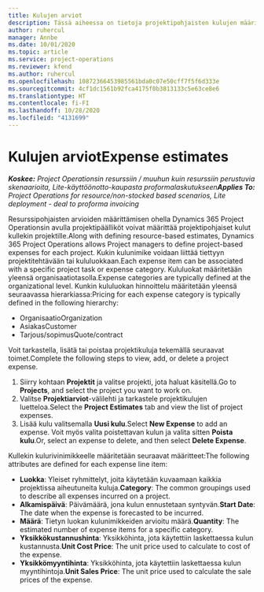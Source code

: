 ```yaml
---
title: Kulujen arviot
description: Tässä aiheessa on tietoja projektipohjaisten kulujen määrittämisestä tai arvioinnista.
author: ruhercul
manager: Annbe
ms.date: 10/01/2020
ms.topic: article
ms.service: project-operations
ms.reviewer: kfend
ms.author: ruhercul
ms.openlocfilehash: 10872366453985561bda0c07e50cff7f5f6d333e
ms.sourcegitcommit: 4cf1dc1561b92fca4175f0b3813133c5e63ce8e6
ms.translationtype: HT
ms.contentlocale: fi-FI
ms.lasthandoff: 10/28/2020
ms.locfileid: "4131699"
---
```

# <a name="expense-estimates"></a><span data-ttu-id="4e2e1-103">Kulujen arviot</span><span class="sxs-lookup"><span data-stu-id="4e2e1-103">Expense estimates</span></span>
<span data-ttu-id="4e2e1-104">_**Koskee:** Project Operationsin resurssiin / muuhun kuin resurssiin perustuvia skenaarioita, Lite-käyttöönotto-kaupasta proformalaskutukseen_</span><span class="sxs-lookup"><span data-stu-id="4e2e1-104">_**Applies To:** Project Operations for resource/non-stocked based scenarios, Lite deployment - deal to proforma invoicing_</span></span>

<span data-ttu-id="4e2e1-105">Resurssipohjaisten arvioiden määrittämisen ohella Dynamics 365 Project Operationsin avulla projektipäälliköt voivat määrittää projektipohjaiset kulut kullekin projektille.</span><span class="sxs-lookup"><span data-stu-id="4e2e1-105">Along with defining resource-based estimates, Dynamics 365 Project Operations allows Project managers to define project-based expenses for each project.</span></span> <span data-ttu-id="4e2e1-106">Kukin kulunimike voidaan liittää tiettyyn projektitehtävään tai kululuokkaan.</span><span class="sxs-lookup"><span data-stu-id="4e2e1-106">Each expense item can be associated with a specific project task or expense category.</span></span> <span data-ttu-id="4e2e1-107">Kululuokat määritetään yleensä organisaatiotasolla.</span><span class="sxs-lookup"><span data-stu-id="4e2e1-107">Expense categories are typically defined at the organizational level.</span></span> <span data-ttu-id="4e2e1-108">Kunkin kululuokan hinnoittelu määritetään yleensä seuraavassa hierarkiassa:</span><span class="sxs-lookup"><span data-stu-id="4e2e1-108">Pricing for each expense category is typically defined in the following hierarchy:</span></span>

- <span data-ttu-id="4e2e1-109">Organisaatio</span><span class="sxs-lookup"><span data-stu-id="4e2e1-109">Organization</span></span>
- <span data-ttu-id="4e2e1-110">Asiakas</span><span class="sxs-lookup"><span data-stu-id="4e2e1-110">Customer</span></span>
- <span data-ttu-id="4e2e1-111">Tarjous/sopimus</span><span class="sxs-lookup"><span data-stu-id="4e2e1-111">Quote/contract</span></span>

<span data-ttu-id="4e2e1-112">Voit tarkastella, lisätä tai poistaa projektikuluja tekemällä seuraavat toimet.</span><span class="sxs-lookup"><span data-stu-id="4e2e1-112">Complete the following steps to view, add, or delete a project expense.</span></span>

1. <span data-ttu-id="4e2e1-113">Siirry kohtaan **Projektit** ja valitse projekti, jota haluat käsitellä.</span><span class="sxs-lookup"><span data-stu-id="4e2e1-113">Go to **Projects**, and select the project you want to work on.</span></span>
2. <span data-ttu-id="4e2e1-114">Valitse **Projektiarviot**-välilehti ja tarkastele projektikulujen luetteloa.</span><span class="sxs-lookup"><span data-stu-id="4e2e1-114">Select the **Project Estimates** tab and view the list of project expenses.</span></span>
3. <span data-ttu-id="4e2e1-115">Lisää kulu valitsemalla **Uusi kulu**.</span><span class="sxs-lookup"><span data-stu-id="4e2e1-115">Select **New Expense** to add an expense.</span></span> <span data-ttu-id="4e2e1-116">Voit myös valita poistettavan kulun ja valita sitten **Poista kulu**.</span><span class="sxs-lookup"><span data-stu-id="4e2e1-116">Or, select an expense to delete, and then select **Delete Expense**.</span></span>

<span data-ttu-id="4e2e1-117">Kullekin kulurivinimikkeelle määritetään seuraavat määritteet:</span><span class="sxs-lookup"><span data-stu-id="4e2e1-117">The following attributes are defined for each expense line item:</span></span>

- <span data-ttu-id="4e2e1-118">**Luokka**: Yleiset ryhmittelyt, joita käytetään kuvaamaan kaikkia projektissa aiheutuneita kuluja.</span><span class="sxs-lookup"><span data-stu-id="4e2e1-118">**Category**: The common groupings used to describe all expenses incurred on a project.</span></span>
- <span data-ttu-id="4e2e1-119">**Alkamispäivä**: Päivämäärä, jona kulun ennustetaan syntyvän.</span><span class="sxs-lookup"><span data-stu-id="4e2e1-119">**Start Date**: The date when the expense is forecasted to be incurred.</span></span>
- <span data-ttu-id="4e2e1-120">**Määrä**: Tietyn luokan kulunimikkeiden arvioitu määrä.</span><span class="sxs-lookup"><span data-stu-id="4e2e1-120">**Quantity**: The estimated number of expense items for a specific category.</span></span>
- <span data-ttu-id="4e2e1-121">**Yksikkökustannushinta**: Yksikköhinta, jota käytettiin laskettaessa kulun kustannusta.</span><span class="sxs-lookup"><span data-stu-id="4e2e1-121">**Unit Cost Price**: The unit price used to calculate to cost of the expense.</span></span>
- <span data-ttu-id="4e2e1-122">**Yksikkömyyntihinta**: Yksikköhinta, jota käytettiin laskettaessa kulun myyntihintoja.</span><span class="sxs-lookup"><span data-stu-id="4e2e1-122">**Unit Sales Price**: The unit price used to calculate the sale prices of the expense.</span></span>

